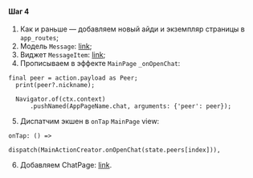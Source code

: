 #### Шаг 4
1. Как и раньше — добавляем новый айди и экземпляр страницы в `app_routes`;
2. Модель `Message`: [link](https://github.com/iVirn/flutter_chat_app_steps/blob/master/4.%20Add%20Chat%20Page/models/message.dart);
3. Виджет `MessageItem`: [link](https://github.com/iVirn/flutter_chat_app_steps/blob/master/4.%20Add%20Chat%20Page/chat_page/ui/message_item.dart);
4. Прописываем в эффекте `MainPage` `_onOpenChat`: 
```
final peer = action.payload as Peer;
  print(peer?.nickname);

  Navigator.of(ctx.context)
      .pushNamed(AppPageName.chat, arguments: {'peer': peer});
```
5. Диспатчим экшен в `onTap` `MainPage` view: 
```
onTap: () =>
              dispatch(MainActionCreator.onOpenChat(state.peers[index])),
```
6. Добавляем ChatPage: [link](https://github.com/iVirn/flutter_chat_app_steps/tree/master/4.%20Add%20Chat%20Page/chat_page).